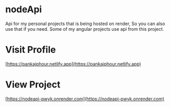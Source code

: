 # nodeApi
Api for my personal projects that is being hosted on render, So you can also use that if you need. Some of my angular projects use api from this project.

# Visit Profile 
[https://pankajphour.netlify.app](https://pankajphour.netlify.app)

# View Project 
[https://nodeapi-pwyk.onrender.com](https://nodeapi-pwyk.onrender.com)
